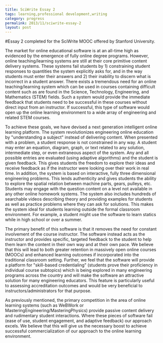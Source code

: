 ```yaml
---
title: SciWrite Essay 2
tags: learning,professional development,writing
category: progress
permalink: 2013/11/sciwrite-essay-2
layout: post
---
```


#Essay 2 completed for the SciWrite MOOC offered by Stanford University.

The market for online educational software is at an all-time high as evidenced by the emergence of fully online degree programs. However, online teaching/learning systems are still at their core primitive content delivery systems. These systems fail students by 1) constraining student responses to quantities the system explicitly asks for, and in the way students must enter their answers and 2) their inability to discern what is incorrect in a student answer. There exists a tremendous need for an online teaching/learning system which can be used in courses containing difficult content such as are found in the Science, Technology, Engineering, and Mathematics (STEM) fields. Such a system would provide the immediate feedback that students need to be successful in these courses without direct input from an instructor. If successful, this type of software would open up the online learning environment to a wide array of engineering and related STEM courses.

To achieve these goals, we have devised a next generation intelligent online learning platform. The system revolutionizes engineering online education by "understanding a subject" instead of delivering content. When presented with a problem, a student response is not constrained in any way. A student may enter an equation, diagram, graph, or text related to any solution, intermediate step, or even extraneous aspect of the system. Any and all possible entries are evaluated (using adaptive algorithms) and the student is given feedback. This gives students the freedom to explore their ideas and receive feedback as if the instructor were looking over their work in real time. In addition, the system is based on interactive, fully three dimensional engineering problems. This lends authenticity and gives students the ability to explore the spatial relation between machine parts, gears, pulleys, etc. Students may engage with the question content on a level not available in any other online homework systems. The system also includes hundreds of searchable videos describing theory and providing examples for students as well as practice problems where they can ask for solutions. This makes the system ideal for students learning outside the formal classroom environment. For example, a student might use the software to learn statics while in high school or over a summer. 

The primary benefit of this software is that it removes the need for constant involvement of the course instructor. The software instead acts as the instructor and provides specific, targeted feedback to the student to help them learn the content in their own way and at their own pace. We believe that this will lead to both greater retention in massively open online courses (MOOCs) and enhanced learning outcomes if incorporated into the traditional classroom setting. Further, we feel that the software will provide a platform for "skill-based credentialing" (students prove their proficiency in individual course subtopics) which is being explored in many engineering programs across the country and will make the software an attractive solution for many engineering educators. This feature is particularly useful to assessing accreditation outcomes and would be very beneficial to instructors/administrators for that purpose.

As previously mentioned, the primary competition in the area of online learning systems (such as WeBWork or MasteringEngineering/MasteringPhysics) provide passive content delivery and rudimentary student interactions. Where these pieces of software fail (ease of use, student engagement, and adaptive feedback) our approach excels. We believe that this will give us the necessary boost to achieve successful commercialization of our approach to the online learning environment.

